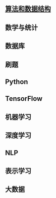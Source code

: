 ## [算法和数据结构](https://github.com/LinglingGreat/AlgorithmSum)

## 数学与统计



## 数据库



## 刷题



## Python



## TensorFlow



## 机器学习



## 深度学习



## NLP



## 表示学习



## 大数据








